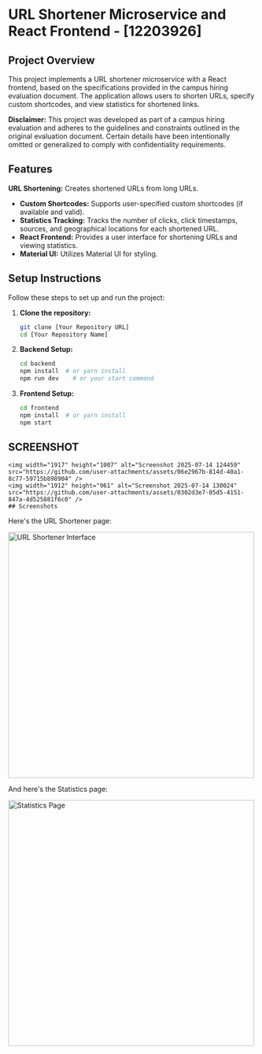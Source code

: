# URL Shortener Microservice and React Frontend - [12203926]

## Project Overview

This project implements a URL shortener microservice with a React frontend, based on the specifications provided in the campus hiring evaluation document. The application allows users to shorten URLs, specify custom shortcodes, and view statistics for shortened links.

**Disclaimer:** This project was developed as part of a campus hiring evaluation and adheres to the guidelines and constraints outlined in the original evaluation document. Certain details have been intentionally omitted or generalized to comply with confidentiality requirements.

## Features
**URL Shortening:** Creates shortened URLs from long URLs.
*   **Custom Shortcodes:** Supports user-specified custom shortcodes (if available and valid).
*   **Statistics Tracking:** Tracks the number of clicks, click timestamps, sources, and geographical locations for each shortened URL.
*   **React Frontend:** Provides a user interface for shortening URLs and viewing statistics.
*   **Material UI:** Utilizes Material UI for styling.





## Setup Instructions

Follow these steps to set up and run the project:

1.  **Clone the repository:**

    ```bash
    git clone [Your Repository URL]
    cd [Your Repository Name]
    ```

2.  **Backend Setup:**

    ```bash
    cd backend
    npm install  # or yarn install
    npm run dev    # or your start command
    ```

3.  **Frontend Setup:**

    ```bash
    cd frontend
    npm install  # or yarn install
    npm start
    ```


## SCREENSHOT

    <img width="1917" height="1007" alt="Screenshot 2025-07-14 124459" src="https://github.com/user-attachments/assets/06e2967b-814d-40a1-8c77-59715b898904" />
    <img width="1912" height="961" alt="Screenshot 2025-07-14 130024" src="https://github.com/user-attachments/assets/0302d3e7-05d5-4151-847a-4d525881f6c0" />
    ## Screenshots

Here's the URL Shortener page:

<img src="./screenshots/url-shortener.png" alt="URL Shortener Interface" width="500">

And here's the Statistics page:

<img src="./screenshots/statistics.png" alt="Statistics Page" width="500">

